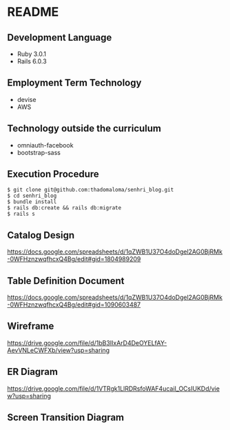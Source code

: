 # README						

## Development Language

* Ruby 3.0.1
* Rails 6.0.3

## Employment Term Technology

* devise
* AWS

## Technology outside the curriculum

* omniauth-facebook
* bootstrap-sass

## Execution Procedure

```
$ git clone git@github.com:thadomaloma/senhri_blog.git
$ cd senhri_blog
$ bundle install
$ rails db:create && rails db:migrate
$ rails s
```

## Catalog Design

https://docs.google.com/spreadsheets/d/1qZWB1U37O4doDgel2AG0BjRMk-0WFHznzwqfhcxQ4Bg/edit#gid=1804989209

## Table Definition Document

https://docs.google.com/spreadsheets/d/1qZWB1U37O4doDgel2AG0BjRMk-0WFHznzwqfhcxQ4Bg/edit#gid=1090603487

## Wireframe

https://drive.google.com/file/d/1bB3IIxArD4DeOYELfAY-AevVNLeCWFXb/view?usp=sharing

## ER Diagram

https://drive.google.com/file/d/1VTRgk1LlRDRsfoWAF4ucaiI_OCsIUKDd/view?usp=sharing

## Screen Transition Diagram
